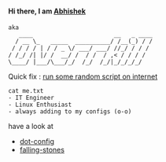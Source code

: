 #### Hi there, I am [Abhishek](https://github.com/overrkill) 
```
aka
   ____                       __   _ ____
  / __ \_   _____  __________/ /__(_) / /
 / / / / | / / _ \/ ___/ ___/ //_/ / / / 
/ /_/ /| |/ /  __/ /  / /  / ,< / / / /  
\____/ |___/\___/_/  /_/  /_/|_/_/_/_/   

```
Quick fix : [run some random script on internet](https://abhishekkale.me)

```
cat me.txt 
- IT Engineer
- Linux Enthusiast
- always adding to my configs (o-o) 
```
have a look at
- [dot-config](https://github.com/overrkill/dot-config)
- [falling-stones](https://github.com/overrkill/falling-stones)

